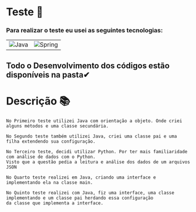 # Teste 📄

### Para realizar o teste eu usei as seguintes tecnologias:



|| | 
|-|-|
|![Java](https://img.shields.io/badge/java-%23ED8B00.svg?style=for-the-badge&logo=openjdk&logoColor=white)  |![Spring](https://img.shields.io/badge/python-%236DB33F.svg?style=for-the-badge&logo=spring&logoColor=white) |

## Todo o Desenvolvimento dos códigos estão disponíveis na pasta✔


# Descrição  📚

```
No Primeiro teste utilizei Java com orientação a objeto. Onde criei alguns métodos e uma classe secundária.

No Segundo teste também utilizei Java, criei uma classe pai e uma filha extendendo sua configuração.

No Terceiro teste, decidi utilizar Python. Por ter mais familiaridade com análise de dados com o Python. 
Visto que a questão pedia a leitura e análise dos dados de um arquivos JSON

No Quarto teste realizei em Java, criando uma interface e implementando ela na classe main.

No Quinto teste realizei com Java, fiz uma interface, uma classe implementando e um classe pai herdando essa configuração 
da classe que implementa a interface.

```
